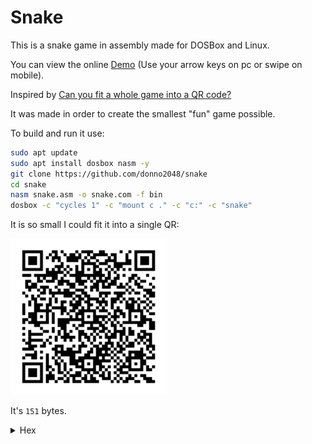 # Snake

This is a snake game in assembly made for DOSBox and Linux.

You can view the online [Demo](https://donno2048.github.io/snake/) (Use your arrow keys on pc or swipe on mobile).

Inspired by [Can you fit a whole game into a QR code?](https://youtu.be/ExwqNreocpg)

It was made in order to create the smallest "fun" game possible.

To build and run it use:

```sh
sudo apt update
sudo apt install dosbox nasm -y
git clone https://github.com/donno2048/snake
cd snake
nasm snake.asm -o snake.com -f bin
dosbox -c "cycles 1" -c "mount c ." -c "c:" -c "snake"
```

It is so small I could fit it into a single QR:

<img src="./snake.png" width="250"/>

It's `151` bytes.

<details>
  <summary>Hex</summary>
  <br/>
    
```
fd6800b807b003cd10bfd007bd0400e86900e460240fbba0003c087e02b304c0e8023c027402f7db29df81ff9c0f7fd585ff78d1d1fb8d4102b1a0f6f184e474c4b80900ae74be4726803d0
70f94c4aa4760061e0789ee8d4e018d7e02f3a4076157893e000008e475093e8b7e00b020aaeb054545e803005feb976001d7f7f781e2fc0f81fa9c0f7ff289d7b009ae74eb47b007aa61c3
```
</details>

